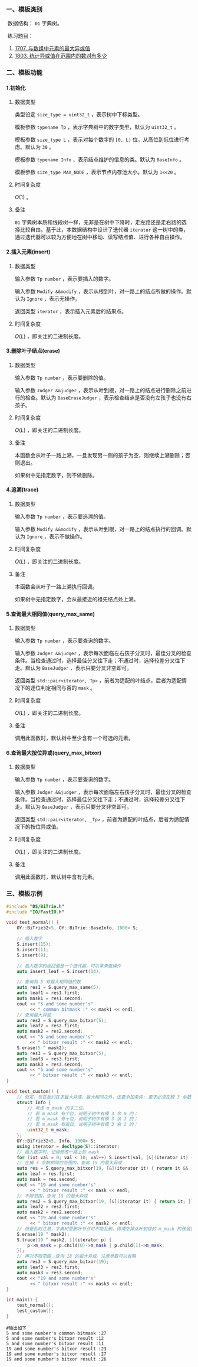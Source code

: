 ### 一、模板类别

​	数据结构： `01` 字典树。

​	练习题目：

1. [1707. 与数组中元素的最大异或值](https://leetcode.cn/problems/maximum-xor-with-an-element-from-array/)
2. [1803. 统计异或值在范围内的数对有多少](https://leetcode.cn/problems/count-pairs-with-xor-in-a-range/)

### 二、模板功能


#### 1.初始化

1. 数据类型

   类型设定 `size_type = uint32_t` ，表示树中下标类型。
   
   模板参数 `typename Tp` ，表示字典树中的数字类型，默认为 `uint32_t` 。

   模板参数 `size_type L` ，表示对每个数字的 `[0, L)` 位，从高位到低位进行考虑。默认为 `30` 。
   
   模板参数 `typename Info` ，表示结点维护的信息的类。默认为 `BaseInfo` 。 

   模板参数 `size_type MAX_NODE` ，表示节点内存池大小。默认为 `1<<20` 。 

2. 时间复杂度

   $O(1)$ 。

3. 备注

    `01` 字典树本质和线段树一样，无非是在树中下降时，走左路还是走右路的选择比较自由。基于此，本数据结构中设计了迭代器 `iterator` 这一树中的类，通过迭代器可以较为方便地在树中移动、读写结点值、进行各种自由操作。


#### 2.插入元素(insert)

1. 数据类型

   输入参数 `Tp number` ，表示要插入的数字。

   输入参数 `Modify &&modify` ，表示从根到叶，对一路上的结点所做的操作。默认为 `Ignore` ，表示无操作。

   返回类型 `iterator` ，表示插入元素后的结果点。

2. 时间复杂度

   $O(L)$ ，即关注的二进制长度。

#### 3.删除叶子结点(erase)

1. 数据类型

   输入参数 `Tp number` ，表示要删除的值。

   输入参数 `Judger &&judger` ，表示从叶到根，对一路上的结点进行删除之前进行的检查。默认为 `BaseEraseJudger` ，表示检查结点是否没有左孩子也没有右孩子。

2. 时间复杂度

   $O(L)$ ，即关注的二进制长度。

3. 备注

   本函数会从叶子一路上溯，一旦发现另一侧的孩子为空，则继续上溯删除；否则退出。
   
   如果树中无指定数字，则不做删除。

#### 4.追溯(trace)

1. 数据类型

   输入参数 `Tp number` ，表示要追溯的值。

   输入参数 `Modify &&modify` ，表示从叶到根，对一路上的结点执行的回调。默认为 `Ignore` ，表示不做操作。

2. 时间复杂度

   $O(L)$ ，即关注的二进制长度。

3. 备注

   本函数会从叶子一路上溯执行回调。

   如果树中无指定数字，会从最接近的祖先结点处上溯。

#### 5.查询最大相同值(query_max_same)

1. 数据类型

   输入参数 `Tp number` ，表示要查询的数字。

   输入参数 `Judger &&judger` ，表示每次面临左右孩子分叉时，最佳分叉的检查条件。当检查通过时，选择最佳分叉往下走；不通过时，选择较差分叉往下走。默认为 `BaseJudger` ，表示只要分叉非空即可。

   返回类型 `std::pair<iterator, Tp>` ，前者为适配的叶结点，后者为适配情况下的逐位判定相同与否的 `mask` 。

2. 时间复杂度

   $O(L)$ ，即关注的二进制长度。

3. 备注

   调用此函数时，默认树中至少含有一个可选的元素。

#### 6.查询最大按位异或(query_max_bitxor)

1. 数据类型

   输入参数 `Tp number` ，表示要查询的数字。

   输入参数 `Judger &&judger` ，表示每次面临左右孩子分叉时，最佳分叉的检查条件。当检查通过时，选择最佳分叉往下走；不通过时，选择较差分叉往下走。默认为 `BaseJudger` ，表示只要分叉非空即可。

   返回类型 `std::pair<iterator, _Tp>` ，前者为适配的叶结点，后者为适配情况下的按位异或值。

2. 时间复杂度

   $O(L)$ ，即关注的二进制长度。

3. 备注

   调用此函数时，默认树中含有元素。

### 三、模板示例

```c++
#include "DS/BiTrie.h"
#include "IO/FastIO.h"

void test_normal() {
    OY::BiTrie32<5, OY::BiTrie::BaseInfo, 1000> S;

    // 插入数字
    S.insert(15);
    S.insert(1);
    S.insert(9);

    // 插入数字的返回值是一个迭代器，可以拿来做操作
    auto insert_leaf = S.insert(14);

    // 查询和 5 有最大相同值的数
    auto res1 = S.query_max_same(5);
    auto leaf1 = res1.first;
    auto mask1 = res1.second;
    cout << "5 and some number's"
         << " common bitmask :" << mask1 << endl;
    // 查询最大异或
    auto res2 = S.query_max_bitxor(5);
    auto leaf2 = res2.first;
    auto mask2 = res2.second;
    cout << "5 and some number's"
         << " bitxor result :" << mask2 << endl;
    S.erase(5 ^ mask2);
    auto res3 = S.query_max_bitxor(5);
    auto leaf3 = res3.first;
    auto mask3 = res3.second;
    cout << "5 and some number's"
         << " bitxor result :" << mask3 << endl;
}

void test_custom() {
    // 假定，现在我们在求最大异或、最大相同之外，还要添加条件: 要求必须在模 3 余数相同的群组内部进行查询
    struct Info {
        // 考虑 m_mask 的末三位。
        // 若 m_mask 有个位，说明子树中有模 3 余 0 的；
        // 若 m_mask 有十位，说明子树中有模 3 余 1 的；
        // 若 m_mask 有百位，说明子树中有模 3 余 2 的；
        uint32_t m_mask;
    };
    OY::BiTrie32<5, Info, 1000> S;
    using iterator = decltype(S)::iterator;
    // 插入数字时，记得修改一路上的 mask
    for (int val = 0; val < 10; val++) S.insert(val, [&](iterator it) { it->m_mask |= 1 << (val % 3); });
    // 在模 3 余数相同的范围内，查询 19 的最大异或
    auto res = S.query_max_bitxor(19, [&](iterator it) { return it && (it->m_mask >> (19 % 3) & 1); });
    auto leaf = res.first;
    auto mask = res.second;
    cout << "19 and some number's"
         << " bitxor result :" << mask << endl;
    // 不限范围，查询 18 的最大异或
    auto res2 = S.query_max_bitxor(19, [&](iterator it) { return it; });
    auto leaf2 = res2.first;
    auto mask2 = res2.second;
    cout << "19 and some number's"
         << " bitxor result :" << mask2 << endl;
    // 但是此时注意，字典树里删叶节点可不能乱删。得清空掉从叶到根的 m_mask 的残留影响。
    S.erase(19 ^ mask2);
    S.trace(19 ^ mask2, [](iterator p) {
        p->m_mask = p.child(0)->m_mask | p.child(1)->m_mask;
    });
    // 再次不限范围，查询 18 的最大异或。注意参数可以省略
    auto res3 = S.query_max_bitxor(19);
    auto leaf3 = res3.first;
    auto mask3 = res3.second;
    cout << "19 and some number's"
         << " bitxor result :" << mask3 << endl;
}

int main() {
    test_normal();
    test_custom();
}
```

```
#输出如下
5 and some number's common bitmask :27
5 and some number's bitxor result :12
5 and some number's bitxor result :11
19 and some number's bitxor result :23
19 and some number's bitxor result :27
19 and some number's bitxor result :26

```

